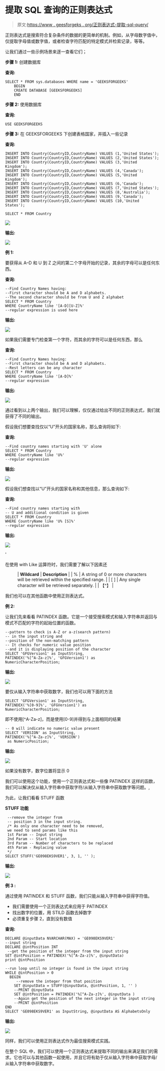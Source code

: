 # 提取 SQL 查询的正则表达式

> 原文:[https://www . geesforgeks . org/正则表达式-提取-sql-query/](https://www.geeksforgeeks.org/regular-expression-to-extract-sql-query/)

正则表达式是搜索符合复杂条件的数据的更简单的机制。例如，从字母数字值中，仅提取字母值或数字值，或者检查字符匹配的特定模式并检索记录，等等。

让我们通过一些示例场景来逐一查看它们；

**步骤 1:** 创建数据库

**查询:**

```
SELECT * FROM sys.databases WHERE name = 'GEEKSFORGEEKS'
    BEGIN
    CREATE DATABASE [GEEKSFORGEEKS]
    END
```

**步骤 2:** 使用数据库

**查询:**

```
USE GEEKSFORGEEKS
```

**步骤 3:** 在 GEEKSFORGEEKS 下创建表格国家，并插入一些记录

**查询:**

```
INSERT INTO Country(CountryID,CountryName) VALUES (1,'United States');
INSERT INTO Country(CountryID,CountryName) VALUES (2,'United States');
INSERT INTO Country(CountryID,CountryName) VALUES (3,'United Kingdom');
INSERT INTO Country(CountryID,CountryName) VALUES (4,'Canada');
INSERT INTO Country(CountryID,CountryName) VALUES (5,'United Kingdom');
INSERT INTO Country(CountryID,CountryName) VALUES (6,'Canada');
INSERT INTO Country(CountryID,CountryName) VALUES (7,'United States');
INSERT INTO Country(CountryID,CountryName) VALUES (8,'Australia');
INSERT INTO Country(CountryID,CountryName) VALUES (9,'Canada');
INSERT INTO Country(CountryID,CountryName) VALUES (10,'United States');

SELECT * FROM Country
```

![](img/dcdc9c85baf03140125d59868e33e2c0.png)

**输出:**

![](img/533e8921d7aceb6edc42f27803a18f71.png)

**例 1:**

要获得从 A–D 和 U 到 Z 之间的第二个字母开始的记录，其余的字母可以是任何东西。

**查询:**

```
--Find Country Names having:
--First character should be A and D alphabets. 
--The second character should be from U and Z alphabet
SELECT * FROM Country
WHERE CountryName like '[A-D][U-Z]%' 
--regular expression is used here
```

**输出:**

![](img/68cbc28f5d84d4884292f84a2ca915cb.png)

如果我们需要专门检查第一个字符，而其余的字符可以是任何东西，那么

**查询:**

```
--Find Country Names having:
--First character should be A and D alphabets. 
--Rest letters can be any character
SELECT * FROM Country
WHERE CountryName like '[A-D]%' 
--regular expression
```

**输出:**

![](img/e55479e75310a2395ac2e19e93be8d94.png)

通过看到以上两个输出，我们可以理解，仅仅通过给出不同的正则表达式，我们就获得了不同的输出。

假设我们想要查找仅以“U”开头的国家名称，那么查询将如下:

**查询:**

```
--Find country names starting with 'U' alone
SELECT * FROM Country
WHERE CountryName like 'U%'  
--regular expression
```

**输出:**

![](img/83a726429927bb056d8da1f721a69924.png)

假设我们想查找以“U”开头的国家名称和其他信息，那么查询如下:

**查询:**

```
--Find country names starting with
-- U and additional condition is given
SELECT * FROM Country
WHERE CountryName like 'U% [S]%'
--regular expression
```

**输出:**

![](img/89f3cde262d35120bf7c1ca3d426d315.png)

'

在使用 with Like 运算符时，我们需要了解以下因素还

<figure class="table">

| **Wildcard** | **Description** |
| % | A string of 0 or more characters will be retrieved within the specified range. |
| [ ] | Any single character will be retrieved separately. |
| 【^】 |

</figure>

我们也可以在其他函数中使用正则表达式。

**例 2:**

让我们先来看看 PATINDEX 函数。它是一个接受搜索模式和输入字符串并返回与模式不匹配的字符的起始位置的函数。

```
--pattern to check is A-Z or a-z(search pattern)
-- in the input string and 
--position of the non-matching pattern
-- It checks for numeric value position 
--and it is displaying position of the character
SELECT 'GFGVersion1' as InputString,
PATINDEX('%[^A-Za-z]%', 'GFGVersion1') as
NumericCharacterPosition;
```

**输出:**

![](img/2fe40775b3a4ef39adb4cb8c4392089f.png)

要仅从输入字符串中获取数字，我们也可以用下面的方法

```
SELECT 'GFGVersion1' as InputString, 
PATINDEX('%[0-9]%', 'GFGVersion1') as
NumericCharacterPosition;
```

即不使用[^A-Za-z]，而是使用[0-9]并得到与上面相同的结果

```
-- 0 will indicate no numeric value present
SELECT 'VERSION' as InputString, 
PATINDEX('%[^A-Za-z]%', 'VERSION')
 as NumericPosition; 
```

**输出:**

![](img/0001b4a6488f9697294690dbc90cb6a4.png)

如果没有数字，数字位置将显示 0

我们可以使用这个功能，使用一个正则表达式和一些像 PATINDEX 这样的函数，我们可以解决仅从输入字符串中获取字符/从输入字符串中获取数字等问题。,

为此，让我们看看 STUFF 函数

**STUFF 功能**

```
 --remove the integer from
 -- position 3 in the input string. 
 /* As only one character need to be removed, 
 we need to send params like this
 1st Param -- Input string
 2nd Param -- Start location 
 3rd Param -- Number of characters to be replaced
 4th Param - Replacing value
 */
SELECT STUFF('GE098EKS9VER1', 3, 1, '' );    
```

**输出:**

![](img/9cdcab7caaba11fee2528c1cc8c053d7.png)

**例 3 :**

通过使用 PATINDEX 和 STUFF 函数，我们只能从输入字符串中获得字符值。

*   我们需要使用一个正则表达式来应用于 PATINDEX
*   找出数字的位置，用 STILD 函数去掉数字
*   必须重复步骤 2，直到没有数值

**查询:**

```
DECLARE @inputData NVARCHAR(MAX) = 'GE098EKS9VER1'       
--input string
DECLARE @intPosition INT    
 --get the position of the integer from the input string   
SET @intPosition = PATINDEX('%[^A-Za-z]%', @inputData)    
print @intPosition

--run loop until no integer is found in the input string
WHILE @intPosition > 0                                     
  BEGIN  
     --remove the integer from that position
    SET @inputData = STUFF(@inputData, @intPosition, 1, '' )   
    --PRINT @inputData 
    SET @intPosition = PATINDEX('%[^A-Za-z]%', @inputData )
    --Again get the position of the next integer in the input string
    --PRINT @intPosition 
END  
SELECT 'GE098EKS9VER1' as InputString, @inputData AS AlphabetsOnly
```

**输出:**

![](img/f00470e2c69b3e8bc963f981af1a561b.png)

同样，我们可以使用正则表达式作为最佳搜索模式实践。

在整个 SQL 中，我们可以使用一个正则表达式来提取不同的输出来满足我们的需求。它也可以与其他函数一起使用，并且它将有助于仅从输入字符串中获取字母/从输入字符串中获取数字。